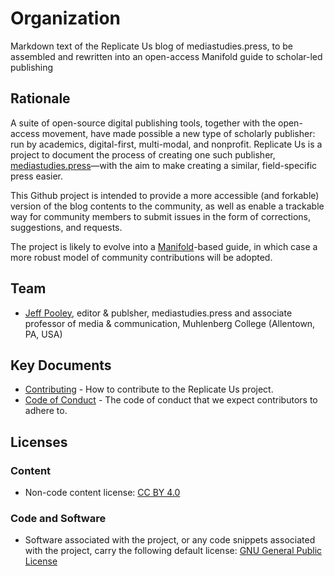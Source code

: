 # Organization

Markdown text of the Replicate Us blog of mediastudies.press, to be assembled and rewritten into an open-access Manifold guide to scholar-led publishing

## Rationale

A suite of open-source digital publishing tools, together with the open-access movement, have made possible a new type of scholarly publisher: run by academics, digital-first, multi-modal, and nonprofit. Replicate Us is a project to document the process of creating one such publisher, [mediastudies.press](http://mediastudies.press)—with the aim to make creating a similar, field-specific press easier.

This Github project is intended to provide a more accessible (and forkable) version of the blog contents to the community, as well as enable a trackable way for community members to submit issues in the form of corrections, suggestions, and requests. 

The project is likely to evolve into a [Manifold](http://manifoldapp.org)-based guide, in which case a more robust model of community contributions will be adopted. 

## Team

* [Jeff Pooley](http://jeffpooley.com), editor & publsher, mediastudies.press and associate professor of media & communication, Muhlenberg College (Allentown, PA, USA)

## Key Documents

* [Contributing](/CONTRIBUTING.md) - How to contribute to the Replicate Us project.
* [Code of Conduct](/CODE_OF_CONDUCT.md) - The code of conduct that we expect contributors to adhere to.

## Licenses

### Content

* Non-code content license: [CC BY 4.0](https://creativecommons.org/licenses/by/4.0/legalcode)

### Code and Software

* Software associated with the project, or any code snippets associated with the project, carry the following default license: [GNU General Public License](LICENSE)

